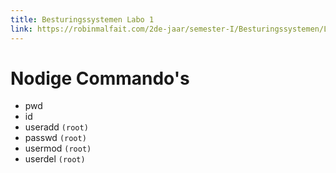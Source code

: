 ```yaml
---
title: Besturingssystemen Labo 1
link: https://robinmalfait.com/2de-jaar/semester-I/Besturingssystemen/Linux-Labo-1.md
---
```


# Nodige Commando's

- pwd
- id
- useradd `(root)`
- passwd `(root)`
- usermod `(root)`
- userdel `(root)`
